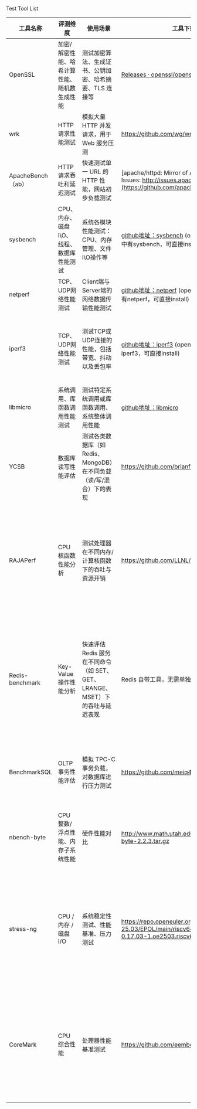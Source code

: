 Test Tool List

| 工具名称          | 评测维度                                    | 使用场景                                                     | 工具下载地址                                                 | 关键指标                                                     | 关键指标的解释                                               | 备注                                                         |
| ----------------- | ------------------------------------------- | ------------------------------------------------------------ | ------------------------------------------------------------ | ------------------------------------------------------------ | ------------------------------------------------------------ | ------------------------------------------------------------ |
| OpenSSL           | 加密/解密性能、哈希计算性能、随机数生成性能 | 测试加密算法、生成证书、公钥加密、哈希摘要、TLS 连接等       | [Releases · openssl/openssl](https://github.com/openssl/openssl) | `speed` 测试结果（如 MB/s）                                  | 不同加密算法在不同数据块大小下的吞吐性能，如 AES-128-CBC 加密速度 | 可用于性能评测，也能生成证书与密钥                           |
| wrk               | HTTP 请求性能测试                           | 模拟大量 HTTP 并发请求，用于 Web 服务压测                    | https://github.com/wg/wrk                                    | Latency、Requests/sec、Transfer/sec                          | Latency 为响应延迟，Requests/sec为每秒请求数量、Transfer/sec 为传输速度 | 支持多线程、Lua 脚本、轻量高效，用来测试web服务器性能        |
| ApacheBench（ab） | HTTP 请求吞吐和延迟测试                     | 快速测试单一 URL 的 HTTP 性能，网站初步负载测试              | [apache/httpd: Mirror of Apache HTTP Server. Issues: http://issues.apache.org](https://github.com/apache/httpd) | Requests/sec、Time/req                                       | Requests/sec 表示每秒请求数，Time/req 为平均每个请求耗时     | 轻量、命令简单，适合快速测试单一页面，测试web服务器性能      |
| sysbench          | CPU、内存、磁盘I\O、线程、数据库性能测试    | 系统各模块性能测试：CPU、内存管理、文件I\O操作等             | [github地址：sysbench](https://github.com/akopytov/sysbench) (openEuler25.03的repo源中有sysbench，可直接install) | Latency、total number of events                              | Latency反映了系统执行事件的响应延迟，total number of events反映指定测试时间内执行测试事件的总次数 |                                                              |
| netperf           | TCP、UDP网络性能测试                        | Client端与Server端的网络数据传输性能测试                     | [github地址：netperf](https://github.com/HewlettPackard/netperf) (openEuler25.03的repo源中有netperf，可直接install) | Throughput                                                   | Throughput为网络吞吐量，反映网络连接的性能                   |                                                              |
| iperf3            | TCP、UDP网络性能测试                        | 测试TCP或UDP连接的性能，包括带宽、抖动以及丢包率             | [github地址：iperf3](https://github.com/esnet/iperf) (openEuler25.03的repo源中有iperf3，可直接install) | Transfer、 Bitrate、Jitter、 Lost/Total Datagrams            | Transfer为总数据传输量、 Bitrate为比特率反映数据传输速率、Jitter和Lost/Total Datagrams用于UDP测试，分别表示抖动和丢包率 |                                                              |
| libmicro          | 系统调用、库函数调用性能测试                | 测试特定系统调用或库函数调用、系统整体调用性能               | [github地址：libmicro](https://github.com/redhat-performance/libMicro) | mean of 95%：usecs/call                                      | usecs/call表示每次调用的平均耗时（微秒）                     |                                                              |
| YCSB              | 数据库读写性能评估                          | 测试各类数据库（如 Redis、MongoDB）在不同负载（读/写/混合）下的表现 | https://github.com/brianfrankcooper/YCSB                     | Throughput（ops/sec）、Average Latency、50th/95th/99th Latency Percentile | Throughput 表示每秒数据库操作数；Latency 表示操作延迟，含平均值和第 50/95/99 百分位，用于反映响应速度和系统尾延迟表现 | 支持多种数据库（RocksDB、Redis等）                           |
| RAJAPerf          | CPU 核函数性能分析                          | 测试处理器在不同内存/计算核函数下的吞吐与资源开销            | https://github.com/LLNL/RAJAPerf                             | Reps、Kernels/rep、FLOPS/rep、Bytes/rep、BytesRead/rep、BytesWritten/rep、AtomicWrites/rep | Reps 为重复执行次数；Kernels/rep 表示每次重复的核函数次数；FLOPS 为每次重复中的浮点操作数；Bytes/rep 表示内存访问总量；BytesRead/Written 分别为读/写数据量；AtomicWrites 为涉及原子操作的写数据量 | 可用于对比不同编译器/后端架构的算力差异                      |
| Redis-benchmark   | Key-Value 操作性能分析                      | 快速评估 Redis 服务在不同命令（如 SET、GET、LRANGE、MSET）下的吞吐与延迟表现 | Redis 自带工具，无需单独编译                                 | Requests/sec、Command Breakdown、Latency Percentiles (P95/P99)、Max Latency | Requests/sec 表示每秒处理请求数；Command Breakdown 表示不同命令的独立吞吐量（如 LRANGE_600 为 1153 ops/sec）；Latency Percentiles 表示延迟分布（如 95% 请求 ≤ 6ms）；Max Latency 为最慢响应时间 | 适合 Redis 性能基准测试                                      |
| BenchmarkSQL      | OLTP 事务性能评估                           | 模拟 TPC-C 事务负载，对数据库进行压力测试                    | https://github.com/meiq4096/benchmarksql-5.0                 | tpmC（NewOrder 吞吐量）、tpmTOTAL（事务总吞吐）、Txn Count（事务数） | tpmC 表示每分钟处理的 NewOrder 类型事务数；tpmTOTAL 表示系统总事务吞吐；Txn Count 表示总共完成的事务数 | TPC-C 仿真，适合 PostgreSQL等数据库基准测试                  |
| nbench-byte       | CPU 整数/浮点性能、内存子系统性能           | 硬件性能对比                                                 | http://www.math.utah.edu/~mayer/linux/nbench-byte-2.2.3.tar.gz | 三大维度相对于AMD K6/233基准系统的几何平均性能比值：INTEGER INDEX, FLOATING-POINT INDEX, MEMORY INDEX | 4项整数操作测试的几何平均/4项FPU测试的几何平均/	3项内存敏感测试几何平均 |                                                              |
| stress-ng         | CPU / 内存 / 磁盘 I/O                       | 系统稳定性测试、性能基准、压力测试                           | https://repo.openeuler.org/openEuler-25.03/EPOL/main/riscv64/Packages/stress-ng-0.17.03-1.oe2503.riscv64.rpm | • CPU bogo ops/s<br>• 内存带宽 (MB/s)<br>• 磁盘 I/O 吞吐 (MB/s)<br>• CPU/内存/磁盘使用率 (%) | • bogo ops/s：stress-ng 标准化操作数/秒，反映处理能力<br>• 内存带宽：stress-ng 测量的内存读写速率<br>• 磁盘 I/O：stress-ng 测量的磁盘吞吐量<br>• 系统使用率：通过 sar/iostat 监控的实际资源占用 | stress-ng 的metrics输出仅提供应用层性能数据，需配合系统监控工具(sar/iostat)获取系统层资源使用率 |
| CoreMark          | CPU 综合性能                                | 处理器性能基准测试                                           | https://github.com/eembc/coremark.git                        | • CoreMark 分数<br>• CoreMark/MHz<br>• Iterations/Sec<br>• 多线程扩展效率 | • CoreMark 分数：EEMBC 官方标准化 CPU 性能指标,似乎等于Iterations/Sec<br>• CoreMark/MHz：处理器性能效率指标，每MHz的CoreMark分数，MHz是处理器运行频率<br>• Iterations/Sec：每秒算法迭代次数 | 官方跑分榜：<https://www.eembc.org/coremark/scores.php>      |